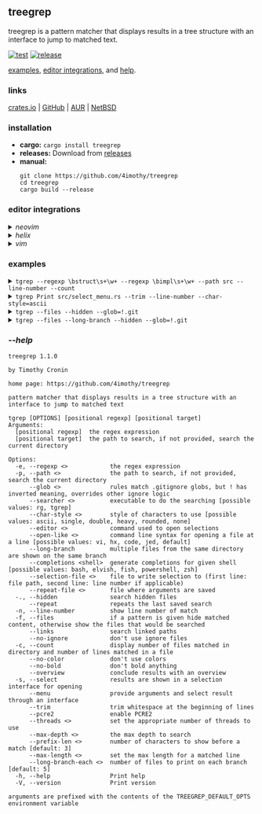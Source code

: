 ## treegrep

treegrep is a pattern matcher that displays results in a tree structure with an interface to jump to matched text.

[![test](https://github.com/4imothy/treegrep/actions/workflows/test.yml/badge.svg)](https://github.com/4imothy/treegrep/actions)
[![release](https://github.com/4imothy/treegrep/actions/workflows/cr.yml/badge.svg)](https://github.com/4imothy/treegrep/actions)

[examples](#examples), [editor integrations](#editor-integrations), and [help](#--help).

### links
[crates.io](https://crates.io/crates/treegrep) | [GitHub](https://github.com/4imothy/treegrep) | [AUR](https://aur.archlinux.org/packages/treegrep-bin) | [NetBSD](https://pkgsrc.se/sysutils/treegrep)

### installation
- **cargo:** ```cargo install treegrep```
- **releases:** Download from [releases](https://github.com/4imothy/treegrep/releases/)
- **manual:**
  ```
  git clone https://github.com/4imothy/treegrep
  cd treegrep
  cargo build --release
  ```

### editor integrations
<details>
<summary><em>neovim</em></summary>

- sample installation using [lazy.nvim](https://github.com/folke/lazy.nvim)
```lua
return {
    '4imothy/treegrep',
    build = function()
        require('treegrep').build_tgrep()
    end,
    config = function()
        require('treegrep').setup({
            selection_file = '/tmp/tgrep-select',
            repeat_file = '/tmp/tgrep-repeat',
        })
        vim.keymap.set('n', '<leader>tt', function() require('treegrep').tgrep_with('--menu') end)
        vim.keymap.set('n', '<leader>tr', function() require('treegrep').tgrep_with('--repeat') end)
        vim.keymap.set('n', '<leader>tf', function() require('treegrep').tgrep_with('--files --select') end)
    end,
}
```
</details>
<details>
<summary><em>helix</em></summary>

- sample keybind to run treegrep and open selection
```toml
C-t = [
    ':sh rm -f /tmp/tgrep-select',
    ':insert-output tgrep --menu --selection-file=/tmp/tgrep-select --repeat-file=/tmp/tgrep-repeat > /dev/tty',
    ':open %sh{ f=$(sed -n 1p /tmp/tgrep-select); l=$(sed -n 2p /tmp/tgrep-select); [ -n "$l" ] && echo "$f:$l" || echo "$f"; }',
    ':redraw',
    ':set mouse false',
    ':set mouse true',
]
```
</details>
<details>
<summary><em>vim</em></summary>

- sample installation using [vim-plug](https://github.com/junegunn/vim-plug)
```vim
Plug '4imothy/treegrep', {'do': {-> TgrepBuild()}}

let g:tgrep_selection_file = '/tmp/tgrep-select'
let g:tgrep_repeat_file = '/tmp/tgrep-repeat'

nnoremap <leader>tt :call TgrepWith('--menu')<cr>
nnoremap <leader>tr :call TgrepWith('--repeat')<cr>
nnoremap <leader>tf :call TgrepWith('--files --select')<cr>
```
</details>

### examples
<details>
<summary><code>tgrep --regexp \bstruct\s+\w+ --regexp \bimpl\s+\w+ --path src --line-number --count</code></summary>

```
src: 13
├──match_system.rs: 10
│  ├──24: pub struct Directory {
│  ├──32: impl Directory {
│  ├──44: pub struct File {
│  ├──50: impl File {
│  ├──74: pub struct Match {
│  ├──80: impl Match {
│  ├──105: pub struct Line {
│  ├──111: impl Line {
│  ├──127:     impl PartialEq for Match {
│  ╰──134:     impl Debug for Match {
├──args.rs: 4
│  ├──18: pub struct ArgInfo {
│  ├──24: impl ArgInfo {
│  ├──38: impl Clone for OpenStrategy {
│  ╰──50: impl ValueEnum for OpenStrategy {
├──writer.rs: 10
│  ├──23: impl Clone for PrefixComponent {
│  ├──34: pub struct OpenInfo<'a> {
│  ├──43: struct PathDisplay<'a> {
│  ├──144: struct LineDisplay<'a> {
│  ├──236: struct LongBranchDisplay<'a> {
│  ├──271: struct OverviewDisplay {
│  ├──279: impl Entry for OverviewDisplay {
│  ├──285: impl Display for OverviewDisplay {
│  ├──332: impl Directory {
│  ╰──438: impl File {
├──formats.rs: 2
│  ├──19: pub struct Chars {
│  ╰──99: pub struct DisplayRepeater<T>(T, usize);
├──errors.rs: 4
│  ├──8: pub struct Message {
│  ├──28: impl Error for Message {}
│  ├──30: impl fmt::Debug for Message {
│  ╰──36: impl fmt::Display for Message {
├──select_menu.rs: 6
│  ├──21: struct PathInfo {
│  ├──40: impl OpenStrategy {
│  ├──52: impl PathInfo {
│  ├──96: pub struct PickerMenu<'a, 'b> {
│  ├──111: struct Window {
│  ╰──116: impl Window {
├──options.rs: 2
│  ├──42: pub struct Rg;
│  ╰──44: impl Options for Rg {
├──output_processor.rs: 2
│  ├──28: impl File {
│  ╰──99: impl AsUsize for Value {
├──term.rs: 1
│  ╰──13: pub struct Term<'a> {
├──matcher.rs: 1
│  ╰──115: impl File {
├──searchers.rs: 1
│  ╰──34: impl Searchers {
├──config.rs: 3
│  ├──11: pub struct Characters {
│  ├──25: pub struct Config {
│  ╰──139: impl Config {
╰──args_menu.rs: 1
   ╰──19: pub struct ArgsMenu<'a, 'b> {
```
</details>

<details>
<summary><code>tgrep Print src/select_menu.rs --trim --line-number --char-style=ascii</code></summary>

```
select_menu.rs
+--11: style::{Print, SetBackgroundColor},
+--369: queue!(self.term, cursor::MoveTo(START_X, cursor), Print(line))?;
+--390: queue!(self.term, scroll, cursor::MoveTo(START_X, y), Print(line))?;
+--579: Print(config().c.selected_indicator),
+--581: Print(self.lines.get(self.selected_id).unwrap())
+--589: Print(formats::SELECTED_INDICATOR_CLEAR),
+--591: Print(self.lines.get(self.selected_id).unwrap())
+--605: Print(format!(
+--617: Print(format!(
+--630: Print(format!(
```
</details>

<details>
<summary><code>tgrep --files --hidden --glob=!.git</code></summary>

```
treegrep
├──completions
│  ├──tgrep.bash
│  ├──tgrep.fish
│  ├──tgrep.elv
│  ├──_tgrep
│  ╰──_tgrep.ps1
├──tests
│  ├──targets
│  │  ├──files_with_expr
│  │  ├──files_long_branch_expr_count_1
│  │  ├──glob_inclusion
│  │  ├──files_long_branch_2
│  │  ├──max_depth
│  │  ├──file
│  │  ├──files_long_branch_expr_1
│  │  ├──overlapping_tgrep
│  │  ├──colon
│  │  ├──count
│  │  ├──links_1
│  │  ├──deep
│  │  ├──line_number
│  │  ├──files_2
│  │  ├──wide_1
│  │  ├──files_long_branch_expr_count_2
│  │  ├──overlapping_rg
│  │  ├──files_long_branch_1
│  │  ├──no_matches
│  │  ├──glob_exclusion
│  │  ├──files_long_branch_expr_2
│  │  ├──links_2
│  │  ├──links_3
│  │  ├──links_4
│  │  ├──wide_2
│  │  ╰──files_1
│  ├──pool
│  │  ╰──alice_adventures_in_wonderland_by_lewis_carroll.txt
│  ├──file_system.rs
│  ├──tests.rs
│  ╰──utils.rs
├──benchmarks
│  ├──times
│  ╰──runner
├──.github
│  ╰──workflows
│     ├──cr.yml
│     ├──update_readme_and_completions.yml
│     ├──test.yml
│     ╰──update_readme
├──src
│  ├──searchers.rs
│  ├──args_menu.rs
│  ├──term.rs
│  ├──matcher.rs
│  ├──config.rs
│  ├──output_processor.rs
│  ├──log.rs
│  ├──options.rs
│  ├──select_menu.rs
│  ├──errors.rs
│  ├──main.rs
│  ├──formats.rs
│  ├──writer.rs
│  ├──args.rs
│  ╰──match_system.rs
├──Cargo.toml
├──LICENSE
├──Cargo.lock
├──build.rs
├──README.md
├──todos.md
├──.gitignore
╰──release_notes.md
```
</details>

<details>
<summary><code>tgrep --files --long-branch --hidden --glob=!.git</code></summary>

```
treegrep
├──completions
│  ╰──tgrep.bash, tgrep.fish, tgrep.elv, _tgrep, _tgrep.ps1
├──tests
│  ├──targets
│  │  ├──files_with_expr, files_long_branch_expr_count_1, glob_inclusion, files_long_branch_2, max_depth
│  │  ├──file, files_long_branch_expr_1, overlapping_tgrep, colon, count
│  │  ├──links_1, deep, line_number, files_2, wide_1
│  │  ├──files_long_branch_expr_count_2, overlapping_rg, files_long_branch_1, no_matches, glob_exclusion
│  │  ├──files_long_branch_expr_2, links_2, links_3, links_4, wide_2
│  │  ╰──files_1
│  ├──pool
│  │  ╰──alice_adventures_in_wonderland_by_lewis_carroll.txt
│  ╰──file_system.rs, tests.rs, utils.rs
├──benchmarks
│  ╰──times, runner
├──.github
│  ╰──workflows
│     ╰──cr.yml, update_readme_and_completions.yml, test.yml, update_readme
├──src
│  ├──searchers.rs, args_menu.rs, term.rs, matcher.rs, config.rs
│  ├──output_processor.rs, log.rs, options.rs, select_menu.rs, errors.rs
│  ╰──main.rs, formats.rs, writer.rs, args.rs, match_system.rs
├──Cargo.toml, LICENSE, Cargo.lock, build.rs, README.md
╰──todos.md, .gitignore, release_notes.md
```
</details>

### *--help*
```
treegrep 1.1.0

by Timothy Cronin

home page: https://github.com/4imothy/treegrep

pattern matcher that displays results in a tree structure with an interface to jump to matched text

tgrep [OPTIONS] [positional regexp] [positional target]
Arguments:
  [positional regexp]  the regex expression
  [positional target]  the path to search, if not provided, search the current directory

Options:
  -e, --regexp <>            the regex expression
  -p, --path <>              the path to search, if not provided, search the current directory
      --glob <>              rules match .gitignore globs, but ! has inverted meaning, overrides other ignore logic
      --searcher <>          executable to do the searching [possible values: rg, tgrep]
      --char-style <>        style of characters to use [possible values: ascii, single, double, heavy, rounded, none]
      --editor <>            command used to open selections
      --open-like <>         command line syntax for opening a file at a line [possible values: vi, hx, code, jed, default]
      --long-branch          multiple files from the same directory are shown on the same branch
      --completions <shell>  generate completions for given shell [possible values: bash, elvish, fish, powershell, zsh]
      --selection-file <>    file to write selection to (first line: file path, second line: line number if applicable)
      --repeat-file <>       file where arguments are saved
  -., --hidden               search hidden files
      --repeat               repeats the last saved search
  -n, --line-number          show line number of match
  -f, --files                if a pattern is given hide matched content, otherwise show the files that would be searched
      --links                search linked paths
      --no-ignore            don't use ignore files
  -c, --count                display number of files matched in directory and number of lines matched in a file
      --no-color             don't use colors
      --no-bold              don't bold anything
      --overview             conclude results with an overview
  -s, --select               results are shown in a selection interface for opening
      --menu                 provide arguments and select result through an interface
      --trim                 trim whitespace at the beginning of lines
      --pcre2                enable PCRE2
      --threads <>           set the appropriate number of threads to use
      --max-depth <>         the max depth to search
      --prefix-len <>        number of characters to show before a match [default: 3]
      --max-length <>        set the max length for a matched line
      --long-branch-each <>  number of files to print on each branch [default: 5]
  -h, --help                 Print help
  -V, --version              Print version

arguments are prefixed with the contents of the TREEGREP_DEFAULT_OPTS environment variable
```
